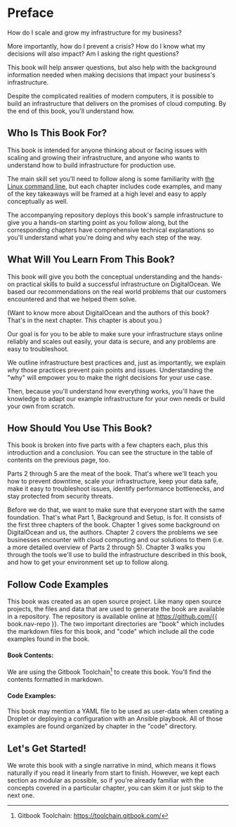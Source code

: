 # Preface

How do I scale and grow my infrastructure for my business?

More importantly, how do I prevent a crisis? How do I know what my decisions will also impact? Am I asking the right questions? 

This book will help answer questions, but also help with the background information needed when making decisions that impact your business's infrastructure.

Despite the complicated realities of modern computers, it is possible to build an infrastructure that delivers on the promises of cloud computing. By the end of this book, you'll understand how.

## Who Is This Book For?

This book is intended for anyone thinking about or facing issues with scaling and growing their infrastructure, and anyone who wants to understand how to build infrastructure for production use.

The main skill set you'll need to follow along is some familiarity with [the Linux command line](https://www.digitalocean.com/community/tutorial_series/getting-started-with-linux), but each chapter includes code examples, and many of the key takeaways will be framed at a high level and easy to apply conceptually as well.

The accompanying repository <!-- TODO: link --> deploys this book's sample infrastructure to give you a hands-on starting point as you follow along, but the corresponding chapters have comprehensive technical explanations so you'll understand what you're doing and why each step of the way.

## What Will You Learn From This Book?

This book will give you both the conceptual understanding and the hands-on practical skills to build a successful infrastructure on DigitalOcean. We based our recommendations on the real world problems that our customers encountered and that we helped them solve.

(Want to know more about DigitalOcean and the authors of this book? That's in the next chapter. This chapter is about you.)

Our goal is for you to be able to make sure your infrastructure stays online reliably and scales out easily, your data is secure, and any problems are easy to troubleshoot.

We outline infrastructure best practices and, just as importantly, we explain _why_ those practices prevent pain points and issues. Understanding the "why" will empower you to make the right decisions for your use case.

Then, because you'll understand how everything works, you'll have the knowledge to adapt our example infrastructure for your own needs or build your own from scratch.

## How Should You Use This Book?

This book is broken into five parts with a few chapters each, plus this introduction and a conclusion. You can see the structure in the table of contents on the previous page, too. <!-- TODO: make sure we generate a TOC -->

Parts 2 through 5 are the meat of the book. That's where we'll teach you how to prevent downtime, scale your infrastructure, keep your data safe, make it easy to troubleshoot issues, identify performance bottlenecks, and stay protected from security threats.

Before we do that, we want to make sure that everyone start with the same foundation. That's what Part 1, Background and Setup, is for. It consists of the first three chapters of the book. Chapter 1 gives some background on DigitalOcean and us, the authors. Chapter 2 covers the problems we see businesses encounter with cloud computing and our solutions to them (i.e. a more detailed overview of Parts 2 through 5). Chapter 3 walks you through the tools we'll use to build the infrastructure described in this book, and how to get your environment set up to follow along.

## Follow Code Examples

This book was created as an open source project. Like many open source projects, the files and data that are used to generate the book are available in a repository. The repository is available online at https://github.com/{{ book.nav-repo }}. The two important directories are "book" which includes the markdown files for this book, and "code" which include all the code examples found in the book. 

#### Book Contents:
We are using the Gitbook Toolchain[^1] to create this book. You'll find the contents formatted in markdown. 
#### Code Examples: 
This book may mention a YAML file to be used as user-data when creating a Droplet or deploying a configuration with an Ansible playbook. All of those examples are found organized by chapter in the "code" directory. 
<!-- TODO: Add OSS license to repo -->

## Let's Get Started!

We wrote this book with a single narrative in mind, which means it flows naturally if you read it linearly from start to finish. However, we kept each section as modular as possible, so if you're already familiar with the concepts covered in a particular chapter, you can skim it or just skip to the next one.

[^1]: Gitbook Toolchain: https://toolchain.gitbook.com/ 

